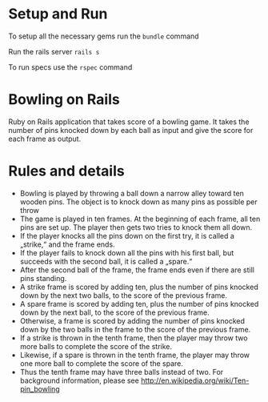 Setup and Run
=============
To setup all the necessary gems run the `bundle` command

Run the rails server `rails s`

To run specs use the `rspec` command


Bowling on Rails
================
Ruby on Rails application that takes score of a bowling game. It takes the number of pins knocked down by each ball as input and give the score for each frame as output.

Rules and details
=================
* Bowling is played by throwing a ball down a narrow alley toward ten wooden pins.
The object is to knock down as many pins as possible per throw
* The game is played in ten frames. At the beginning of each frame, all ten pins are set
up. The player then gets two tries to knock them all down.
* If the player knocks all the pins down on the first try, it is called a „strike,“ and the
frame ends.
* If the player fails to knock down all the pins with his first ball, but succeeds with the
second ball, it is called a „spare.“
* After the second ball of the frame, the frame ends even if there are still pins standing.
* A strike frame is scored by adding ten, plus the number of pins knocked down by the
next two balls, to the score of the previous frame.
* A spare frame is scored by adding ten, plus the number of pins knocked down by the
next ball, to the score of the previous frame.
* Otherwise, a frame is scored by adding the number of pins knocked down by the two
balls in the frame to the score of the previous frame.
* If a strike is thrown in the tenth frame, then the player may throw two more balls to
complete the score of the strike.
* Likewise, if a spare is thrown in the tenth frame, the player may throw one more ball
to complete the score of the spare.
* Thus the tenth frame may have three balls instead of two.
For background information, please see http://en.wikipedia.org/wiki/Ten-pin_bowling